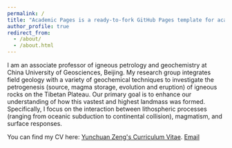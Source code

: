 ```yaml
---
permalink: /
title: "Academic Pages is a ready-to-fork GitHub Pages template for academic personal websites"
author_profile: true
redirect_from: 
  - /about/
  - /about.html
---
```


I am an associate professor of igneous petrology and geochemistry at China University of Geosciences, Beijing. My research group integrates field geology with a variety of geochemical techniques to investigate the petrogenesis (source, magma storage, evolution and eruption) of igneous rocks on the Tibetan Plateau. Our primary goal is to enhance our understanding of how this vastest and highest landmass was formed. Specifically, I focus on the interaction between lithospheric processes (ranging from oceanic subduction to continental collision), magmatism, and surface responses.

You can find my CV here: [Yunchuan Zeng's Curriculum Vitae](../assets/Curriculum_Vitae.pdf).
[Email](zengyc@cugb.edu.cn)
